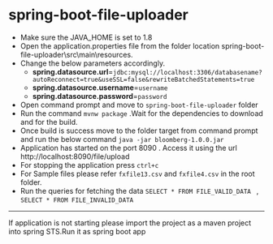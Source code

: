 # spring-boot-file-uploader

- Make sure the JAVA_HOME is set to 1.8
- Open the application.properties file from the folder location spring-boot-file-uploader\src\main\resources. 
- Change the below parameters accordingly.
  - **spring.datasource.url**=`jdbc:mysql://localhost:3306/databasename?autoReconnect=true&useSSL=false&rewriteBatchedStatements=true`
  - **spring.datasource.username**=`username`
  - **spring.datasource.password**=`password`
- Open command prompt and move to `spring-boot-file-uploader` folder
- Run the command `mvnw package`  .Wait for the dependencies to download and for the build.
- Once build is success move to the folder target from command prompt and run the below command `java -jar bloomberg-1.0.0.jar`
- Application has started on the port 8090 . Access it using the url http://localhost:8090/file/upload
- For stopping the application press `ctrl+c`
- For Sample files please refer `fxfile13.csv` and `fxfile4.csv` in the root folder.
- Run the queries for fetching the data `SELECT * FROM FILE_VALID_DATA ` , `SELECT * FROM FILE_INVALID_DATA`

------------------------------------------------------------------
If application is not starting please import the project as a maven project into spring STS.Run it as spring boot app
